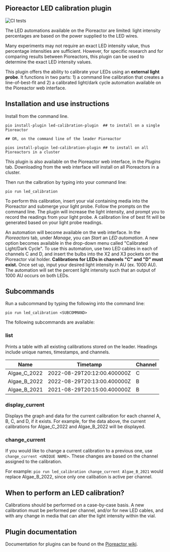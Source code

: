 
## Pioreactor LED calibration plugin

![CI tests](https://github.com/kellytr/pioreactor-led-calibration-plugin/actions/workflows/ci.yaml/badge.svg)

The LED automations available on the Pioreactor are limited: light intensity percentages are based on the power supplied to the LED wires.

Many experiments may not require an exact LED intensity value, thus percentage intensities are sufficient. However, for specific research and for comparing results between Pioreactors, this plugin can be used to determine the exact LED intensity values.

This plugin offers the ability to calibrate your LEDs using an **external light probe**. It functions in two parts: 1) a command line calibration that creates a line-of-best-fit and 2) a calibrated light/dark cycle automation available on the Pioreactor web interface. 

## Installation and use instructions

Install from the command line.

```
pio install-plugin led-calibration-plugin  ## to install on a single Pioreactor 

## OR, on the command line of the leader Pioreactor

pios install-plugin led-calibration-plugin ## to install on all Pioreactors in a cluster
```

This plugin is also available on the Pioreactor web interface, in the _Plugins_ tab. Downloading from the web interface will install on all Pioreactors in a cluster.

Then run the calbration by typing into your command line:

```
pio run led_calibration
```

To perform this calibration, insert your vial containing media into the Pioreactor and submerge your light probe. Follow the prompts on the command line. The plugin will increase the light intensity, and prompt you to record the readings from your light probe. A calibration line of best fit will be generated based on your light probe readings. 

An automation will become available on the web interface. In the _Pioreactors_ tab, under _Manage_, you can _Start_ an _LED automation_. A new option becomes available in the drop-down menu called "Calibrated Light/Dark Cycle". To use this automation, use two LED cables in each of channels C and D, and insert the bulbs into the X2 and X3 pockets on the Pioreactor vial holder. **Calibrations for LEDs in channels "C" and "D" must exist.** Once set up, input your desired light intensity in AU (ex. 1000 AU). The automation will set the percent light intensity such that an output of 1000 AU occurs on both LEDs.

## Subcommands 

Run a subcommand by typing the following into the command line: 
```
pio run led_calibration <SUBCOMMAND>
```
The following subcommands are available:

### **list**
Prints a table with all existing calibrations stored on the leader. Headings include unique names, timestamps, and channels.

| Name | Timetamp | Channel |
|------|----------|---------|
| Algae_C_2022 | 2022-08-29T20:12:00.400000Z | C |
| Algae_B_2022 | 2022-08-29T20:13:00.400000Z | B |
| Algae_B_2021 | 2021-08-29T20:15:00.400000Z | B |

### **display_current**
Displays the graph and data for the current calibration for each channel A, B, C, and D, if it exists. For example, for the data above, the current calibrations for Algae_C_2022 and Algae_B_2022 will be displayed. 

### **change_current**
If you would like to change a current calibration to a previous one, use `change_current <UNIQUE NAME>`. These changes are based on the channel assigned to the calibration. 

For example: 
`pio run led_calibration change_current Algae_B_2021` would replace Algae_B_2022, since only one calibation is active per channel. 

## When to perform an LED calibration? 

Calibrations should be performed on a case-by-case basis. A new calibration must be performed per channel, and/or for new LED cables, and with any change in media that can alter the light intensity within the vial.  

## Plugin documentation 

Documentation for plugins can be found on the [Pioreactor wiki](https://docs.pioreactor.com/developer-guide/intro-plugins).
